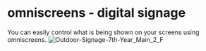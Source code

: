 # omniscreens - digital signage
You can easily control what is being shown on your screens using omniscreens.
![Outdoor-Signage-7th-Year_Main_2_F](https://user-images.githubusercontent.com/17957918/165375780-793f9e84-d2ec-4503-a2e4-cecfb7f9ccdf.jpg)
